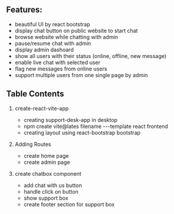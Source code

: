 ## Features:

- beautiful UI by react bootstrap
- display chat button on public website to start chat
- browse website while chatting with admin
- pause/resume chat with admin
- display admin dashoard
- show all users with their status (online, offline, new message)
- enable live chat with selected user
- flag new messages from online users
- support multiple users from one single page by admin

## Table Contents

1. create-react-vite-app

   - creating support-desk-app in desktop
   - npm create vite@lates filename ---template react frontend
   - creating layout using react-bootstrap bootstrap

2. Adding Routes

   - create home page
   - create admin page

3. create chatbox component
   - add chat with us button
   - handle click on button
   - show support box
   - create footer section for support box
